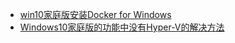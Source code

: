 


* [win10家庭版安装Docker for Windows](https://www.cnblogs.com/samwu/p/10360943.html)
* [Windows10家庭版的功能中没有Hyper-V的解决方法](https://qq52o.me/2468.html)
